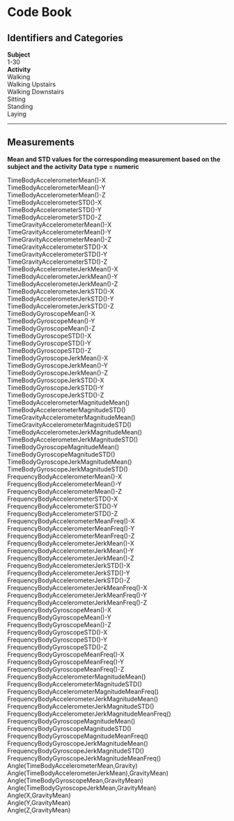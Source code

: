 Code Book
=========

Identifiers and Categories
--------------------------

**Subject**  
1-30  
**Activity**  
Walking  
Walking Upstairs  
Walking Downstairs  
Sitting  
Standing  
Laying

------------------------------------------------------------------------

Measurements
------------

**Mean and STD values for the corresponding measurement based on the
subject and the activity** **Data type = numeric**

TimeBodyAccelerometerMean()-X  
TimeBodyAccelerometerMean()-Y  
TimeBodyAccelerometerMean()-Z  
TimeBodyAccelerometerSTD()-X  
TimeBodyAccelerometerSTD()-Y  
TimeBodyAccelerometerSTD()-Z  
TimeGravityAccelerometerMean()-X  
TimeGravityAccelerometerMean()-Y  
TimeGravityAccelerometerMean()-Z  
TimeGravityAccelerometerSTD()-X  
TimeGravityAccelerometerSTD()-Y  
TimeGravityAccelerometerSTD()-Z  
TimeBodyAccelerometerJerkMean()-X  
TimeBodyAccelerometerJerkMean()-Y  
TimeBodyAccelerometerJerkMean()-Z  
TimeBodyAccelerometerJerkSTD()-X  
TimeBodyAccelerometerJerkSTD()-Y  
TimeBodyAccelerometerJerkSTD()-Z  
TimeBodyGyroscopeMean()-X  
TimeBodyGyroscopeMean()-Y  
TimeBodyGyroscopeMean()-Z  
TimeBodyGyroscopeSTD()-X  
TimeBodyGyroscopeSTD()-Y  
TimeBodyGyroscopeSTD()-Z  
TimeBodyGyroscopeJerkMean()-X  
TimeBodyGyroscopeJerkMean()-Y  
TimeBodyGyroscopeJerkMean()-Z  
TimeBodyGyroscopeJerkSTD()-X  
TimeBodyGyroscopeJerkSTD()-Y  
TimeBodyGyroscopeJerkSTD()-Z  
TimeBodyAccelerometerMagnitudeMean()  
TimeBodyAccelerometerMagnitudeSTD()  
TimeGravityAccelerometerMagnitudeMean()  
TimeGravityAccelerometerMagnitudeSTD()  
TimeBodyAccelerometerJerkMagnitudeMean()  
TimeBodyAccelerometerJerkMagnitudeSTD()  
TimeBodyGyroscopeMagnitudeMean()  
TimeBodyGyroscopeMagnitudeSTD()  
TimeBodyGyroscopeJerkMagnitudeMean()  
TimeBodyGyroscopeJerkMagnitudeSTD()  
FrequencyBodyAccelerometerMean()-X  
FrequencyBodyAccelerometerMean()-Y  
FrequencyBodyAccelerometerMean()-Z  
FrequencyBodyAccelerometerSTD()-X  
FrequencyBodyAccelerometerSTD()-Y  
FrequencyBodyAccelerometerSTD()-Z  
FrequencyBodyAccelerometerMeanFreq()-X  
FrequencyBodyAccelerometerMeanFreq()-Y  
FrequencyBodyAccelerometerMeanFreq()-Z  
FrequencyBodyAccelerometerJerkMean()-X  
FrequencyBodyAccelerometerJerkMean()-Y  
FrequencyBodyAccelerometerJerkMean()-Z  
FrequencyBodyAccelerometerJerkSTD()-X  
FrequencyBodyAccelerometerJerkSTD()-Y  
FrequencyBodyAccelerometerJerkSTD()-Z  
FrequencyBodyAccelerometerJerkMeanFreq()-X  
FrequencyBodyAccelerometerJerkMeanFreq()-Y  
FrequencyBodyAccelerometerJerkMeanFreq()-Z  
FrequencyBodyGyroscopeMean()-X  
FrequencyBodyGyroscopeMean()-Y  
FrequencyBodyGyroscopeMean()-Z  
FrequencyBodyGyroscopeSTD()-X  
FrequencyBodyGyroscopeSTD()-Y  
FrequencyBodyGyroscopeSTD()-Z  
FrequencyBodyGyroscopeMeanFreq()-X  
FrequencyBodyGyroscopeMeanFreq()-Y  
FrequencyBodyGyroscopeMeanFreq()-Z  
FrequencyBodyAccelerometerMagnitudeMean()  
FrequencyBodyAccelerometerMagnitudeSTD()  
FrequencyBodyAccelerometerMagnitudeMeanFreq()  
FrequencyBodyAccelerometerJerkMagnitudeMean()  
FrequencyBodyAccelerometerJerkMagnitudeSTD()  
FrequencyBodyAccelerometerJerkMagnitudeMeanFreq()  
FrequencyBodyGyroscopeMagnitudeMean()  
FrequencyBodyGyroscopeMagnitudeSTD()  
FrequencyBodyGyroscopeMagnitudeMeanFreq()  
FrequencyBodyGyroscopeJerkMagnitudeMean()  
FrequencyBodyGyroscopeJerkMagnitudeSTD()  
FrequencyBodyGyroscopeJerkMagnitudeMeanFreq()  
Angle(TimeBodyAccelerometerMean,Gravity)  
Angle(TimeBodyAccelerometerJerkMean),GravityMean)  
Angle(TimeBodyGyroscopeMean,GravityMean)  
Angle(TimeBodyGyroscopeJerkMean,GravityMean)  
Angle(X,GravityMean)  
Angle(Y,GravityMean)  
Angle(Z,GravityMean)
